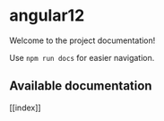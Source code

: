 # angular12

Welcome to the project documentation!

Use `npm run docs` for easier navigation.

## Available documentation

[[index]]
